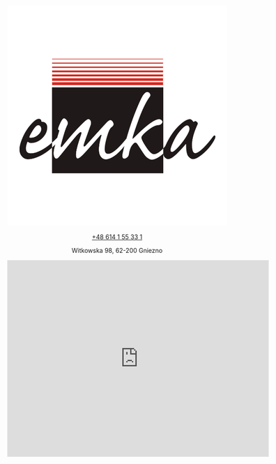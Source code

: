 <div style="margin: auto;  text-align: center">


<a href="/"><img src="img/logo.png" alt="Sklep motoryzacyjny EMKA Gniezno" /></a>

<a href="tel:+48614155331">+48 614 1 55 33 1</a>

Witkowska 98, 62-200 Gniezno

<iframe src="https://www.google.com/maps/embed?pb=!1m14!1m8!1m3!1d9712.239386920664!2d17.6129695!3d52.514256!3m2!1i1024!2i768!4f13.1!3m3!1m2!1s0x47049182fd60c45d%3A0xd22532468cfb917a!2sSklep%20Motoryzacyjny%20Emka!5e0!3m2!1spl!2spl!4v1689247374860!5m2!1spl!2spl" width="600" height="450" style="border:0;" allowfullscreen="" loading="lazy" referrerpolicy="no-referrer-when-downgrade"></iframe>

